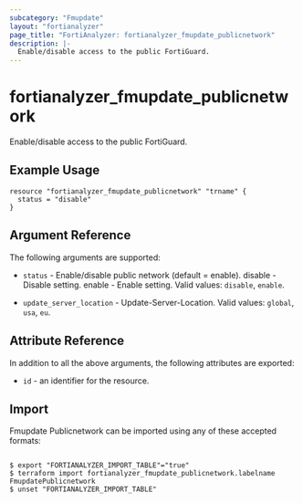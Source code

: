 ```yaml
---
subcategory: "Fmupdate"
layout: "fortianalyzer"
page_title: "FortiAnalyzer: fortianalyzer_fmupdate_publicnetwork"
description: |-
  Enable/disable access to the public FortiGuard.
---
```


# fortianalyzer_fmupdate_publicnetwork
Enable/disable access to the public FortiGuard.

## Example Usage

```hcl
resource "fortianalyzer_fmupdate_publicnetwork" "trname" {
  status = "disable"
}
```

## Argument Reference


The following arguments are supported:


* `status` - Enable/disable public network (default = enable). disable - Disable setting. enable - Enable setting. Valid values: `disable`, `enable`.

* `update_server_location` - Update-Server-Location. Valid values: `global`, `usa`, `eu`.



## Attribute Reference

In addition to all the above arguments, the following attributes are exported:
* `id` - an identifier for the resource.

## Import

Fmupdate Publicnetwork can be imported using any of these accepted formats:
```

$ export "FORTIANALYZER_IMPORT_TABLE"="true"
$ terraform import fortianalyzer_fmupdate_publicnetwork.labelname FmupdatePublicnetwork
$ unset "FORTIANALYZER_IMPORT_TABLE"
```

